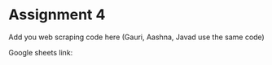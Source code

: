 # Assignment 4
Add you web scraping code here (Gauri, Aashna, Javad use the same code)


Google sheets link: 
